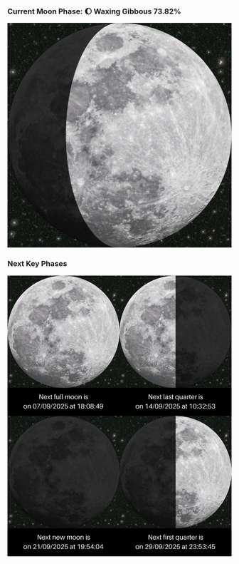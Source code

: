 ### Current Moon Phase: 🌔 Waxing Gibbous 73.82%
![Moon Phase](moonphase.png)
### Next Key Phases
![Gallery](gallery.png)